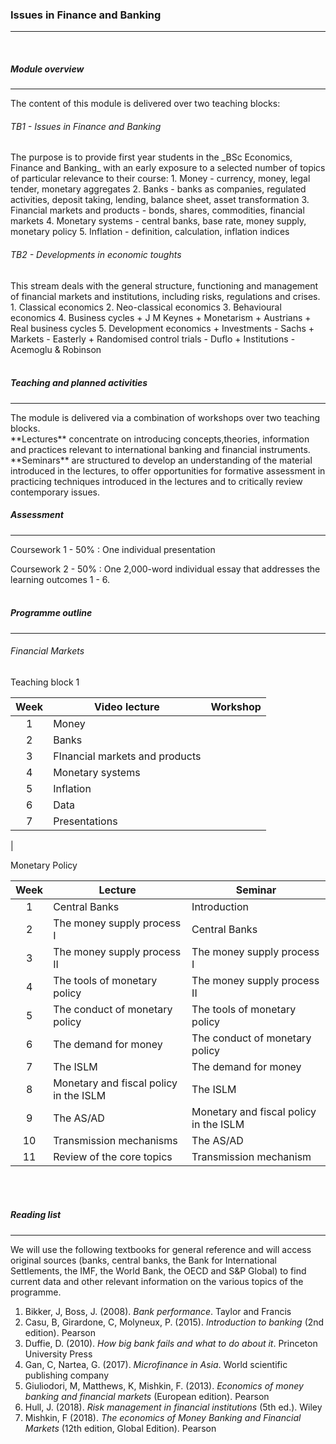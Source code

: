 <h3>Issues in Finance and Banking</h3>
<hr>
<br>

<h5>Module overview</h5>
<hr>

The content of this module is delivered over two teaching blocks:

<h6>TB1 - Issues in Finance and Banking</h6>
The purpose is to provide first year students in the _BSc Economics, Finance and Banking_ with an early exposure to a selected number of topics of particular relevance to their course:
  1. Money - currency, money, legal tender, monetary aggregates
  2. Banks - banks as companies, regulated activities, deposit taking, lending, balance sheet, asset transformation
  3. Financial markets and products - bonds, shares, commodities, financial markets
  4. Monetary systems - central banks, base rate, money supply, monetary policy
  5. Inflation - definition, calculation, inflation indices


<h6>TB2 - Developments in economic toughts</h6>
This stream deals with the general structure, functioning and management of financial markets and institutions, including risks, regulations and crises.
1. Classical economics
2. Neo-classical economics
3. Behavioural economics
4. Business cycles
  + J M Keynes
  + Monetarism
  + Austrians
  + Real business cycles
5. Development economics
  + Investments - Sachs
  + Markets - Easterly
  + Randomised control trials - Duflo
  + Institutions - Acemoglu & Robinson
<br><br>


<h5>Teaching and planned activities</h5>
<hr>
The module is delivered via a combination of workshops over two teaching blocks.
<br>
**Lectures** concentrate on introducing concepts,theories, information and practices relevant to international banking and financial instruments.<br>
**Seminars** are structured to develop an understanding of the material introduced in the lectures, to offer opportunities for formative assessment in practicing techniques introduced in the lectures and to critically review contemporary issues.
<br>

<h5>Assessment</h5>
<hr>
Coursework 1 - 50%
: One individual presentation

Coursework 2 - 50%
: One 2,000-word individual essay that addresses the learning outcomes 1 - 6.
<br><br>

<h5>Programme outline</h5>
<hr>

<h6>Financial Markets</h6>

<h7>Teaching block 1</h7>
  
| Week | Video lecture                  | Workshop                                          |  
|:----:|--------------------------------|---------------------------------------------------| 
| 1    | Money                          |  |
| 2    | Banks                          |  |
| 3    | FInancial markets and products |  |
| 4    | Monetary systems               |  |
| 5    | Inflation                      |  |
| 6    | Data                           |  |
| 7    | Presentations                  |  |
|
<br>

<h7>Monetary Policy</h7>

|  Week  | Lecture                                | Seminar                                |
|:------:|----------------------------------------|----------------------------------------|
|1       | Central Banks	                  | Introduction                           |
|2       | The money supply process I	          | Central Banks                          |
|3	 | The money supply process II	          | The money supply process I             |
|4	 | The tools of monetary policy	          | The money supply process II            |
|5	 | The conduct of monetary policy	  | The tools of monetary policy           |
|6	 | The demand for money	                  | The conduct of monetary policy         |
|7	 | The ISLM                               | The demand for money                   |
|8	 | Monetary and fiscal policy in the ISLM | The ISLM                               |
|9	 | The AS/AD                              | Monetary and fiscal policy in the ISLM |
|10	 | Transmission mechanisms                | The AS/AD                              |
|11	 | Review of the core topics              | Transmission mechanism                 |

<br><br>

<h5>Reading list</h5>
<hr>
We will use the following textbooks for general reference and will access original sources (banks, central banks, the Bank for International Settlements, the IMF, the World Bank, the OECD and S&P Global) to find current data and other relevant information on the various topics of the programme.

1. Bikker, J, Boss, J. (2008). _Bank performance_. Taylor and Francis
2. Casu, B, Girardone, C, Molyneux, P. (2015). _Introduction to banking_ (2nd edition). Pearson
3. Duffie, D. (2010). _How big bank fails and what to do about it_. Princeton University Press
4. Gan, C, Nartea, G. (2017). _Microfinance in Asia_. World scientific publishing company
5. Giuliodori, M, Matthews, K, Mishkin, F. (2013). _Economics of money banking and financial markets_ (European edition). Pearson
6. Hull, J. (2018). _Risk management in financial institutions_ (5th ed.). Wiley
7. Mishkin, F (2018). _The economics of Money Banking and Financial Markets_ (12th edition, Global Edition). Pearson
